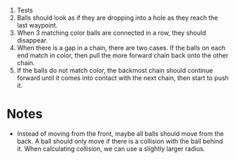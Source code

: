 1. Tests
1. Balls should look as if they are dropping into a hole as 
   they reach the last waypoint.
1. When 3 matching color balls are connected in a row, they
   should disappear.
1. When there is a gap in a chain, there are two cases. If
   the balls on each end match in color, then pull the more
   forward chain back onto the other chain.
1. If the balls do not match color, the backmost chain should
   continue forward until it comes into contact with the next
   chain, then start to push it.

Notes
=====
* Instead of moving from the front, maybe all balls should move
  from the back. A ball should only move if there is a collision
  with the ball behind it. When calculating collision, we can use
  a slightly larger radius.

